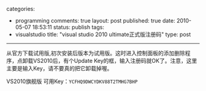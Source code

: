 categories: 
  - programming
comments: true
layout: post
published: true
date: 2010-05-07 18:53:11
status: publish
tags: 
  - visualstudio
title: "visual studio 2010 ultimate正式版注册码"
type: post
---

从官方下载试用版,初次安装后版本为试用版。这时进入控制面板的添加删除程序，点卸载VS2010后，有个Update Key的框，输入注册码就OK了。注意，这里主要是输入Key，请不要真的把它卸载掉喔。

VS2010旗舰版 可用Key：`YCFHQ9DWCYDKV88T2TMHG7BHP`
